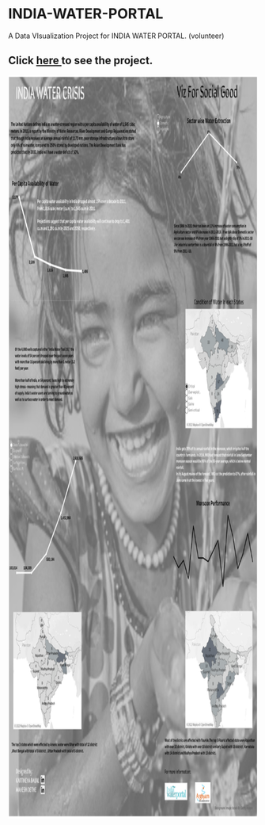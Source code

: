 # INDIA-WATER-PORTAL
A Data VIsualization Project for INDIA WATER PORTAL.         (volunteer)
<h2> Click 
    <a href = 'https://public.tableau.com/views/INDIAWATERCRISISVFSG/Dashboard1?:language=en-US&:display_count=n&:origin=viz_share_link'>
    here
       </a>
  to see the project. </h2>
<div>
<img src= "https://github.com/maheshdethe01/INDIA-WATER-PORTAL/blob/main/INDIA%20WATER%20PORTAL.png" width="1000" height ="1500" />
</div>
